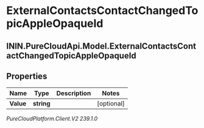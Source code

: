 # ExternalContactsContactChangedTopicAppleOpaqueId

## ININ.PureCloudApi.Model.ExternalContactsContactChangedTopicAppleOpaqueId

## Properties

|Name | Type | Description | Notes|
|------------ | ------------- | ------------- | -------------|
| **Value** | **string** |  | [optional] |



_PureCloudPlatform.Client.V2 239.1.0_
